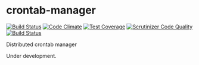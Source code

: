 # crontab-manager

[![Build Status](https://travis-ci.org/fschabmeyer/crontab-manager.svg?branch=master)](https://travis-ci.org/fschabmeyer/crontab-manager)
[![Code Climate](https://codeclimate.com/github/fschabmeyer/crontab-manager/badges/gpa.svg)](https://codeclimate.com/github/fschabmeyer/crontab-manager)
[![Test Coverage](https://codeclimate.com/github/fschabmeyer/crontab-manager/badges/coverage.svg)](https://codeclimate.com/github/fschabmeyer/crontab-manager/coverage)
[![Scrutinizer Code Quality](https://scrutinizer-ci.com/g/fschabmeyer/crontab-manager/badges/quality-score.png?b=master)](https://scrutinizer-ci.com/g/fschabmeyer/crontab-manager/?branch=master)
[![Build Status](https://scrutinizer-ci.com/g/fschabmeyer/crontab-manager/badges/build.png?b=master)](https://scrutinizer-ci.com/g/fschabmeyer/crontab-manager/build-status/master)

Distributed crontab manager

Under development.
